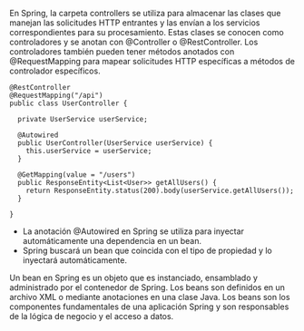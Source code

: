 En Spring, la carpeta controllers se utiliza para almacenar las clases que manejan las solicitudes HTTP entrantes y las envían a los servicios correspondientes para su procesamiento. Estas clases se conocen como controladores y se anotan con @Controller o @RestController. Los controladores también pueden tener métodos anotados con @RequestMapping para mapear solicitudes HTTP específicas a métodos de controlador específicos.

```
@RestController
@RequestMapping("/api")
public class UserController {

  private UserService userService;
   
  @Autowired
  public UserController(UserService userService) {
    this.userService = userService;
  }

  @GetMapping(value = "/users")
  public ResponseEntity<List<User>> getAllUsers() {
    return ResponseEntity.status(200).body(userService.getAllUsers());
  }

}
````
* La anotación @Autowired en Spring se utiliza para inyectar automáticamente una dependencia en un bean.
 * Spring buscará un bean que coincida con el tipo de propiedad y lo inyectará automáticamente.



Un bean en Spring es un objeto que es instanciado, ensamblado y administrado por el contenedor de Spring. Los beans son definidos en un archivo XML o mediante anotaciones en una clase Java. Los beans son los componentes fundamentales de una aplicación Spring y son responsables de la lógica de negocio y el acceso a datos.
